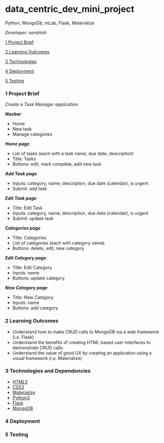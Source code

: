 # data_centric_dev_mini_project
Python, MongoDb, mLab, Flask, Materialize

*Developer: sarahloh*

[1 Project Brief](#1-project-brief)

[2 Learning Outcomes](#2-learning-outcomes)

[3 Technologies](#3-technologies-and-dependencies)

[4 Deployment](#4-deployment)

[5 Testing](#5-testing)

### 1 Project Brief
*Create a Task Manager application*

***Navbar***
- Home
- New task
- Manage categories

***Home page***
- List of tasks (each with a task name, due date, description)
- Title: Tasks
- Buttons: edit, mark complete, add new task

***Add Task page***
- Inputs: category, name, description, due date (calendar), is urgent
- Submit: add task

***Edit Task page***
- Title: Edit Task
- Inputs: category, name, description, due date (calendar), is urgent
- Submit: update task

***Categories page***
- Title: Categories
- List of categories (each with category name)
- Buttons: delete, edit, new category

***Edit Category page***
- Title: Edit Category
- Inputs: name
- Buttons: update category

***New Category page***
- Title: New Category
- Inputs: name
- Buttons: add category


### 2 Learning Outcomes

- Understand how to make CRUD calls to MongoDB via a web framework (i.e. Flask)
- Understand the benefits of creating HTML based user interfaces to demonstrate CRUD calls
- Understand the value of good UX by creating an application using a visual framework (i.e. Materialize)



### 3 Technologies and Dependencies

- [HTML5](https://developer.mozilla.org/en-US/docs/Web/Guide/HTML/HTML5)
- [CSS3](https://developer.mozilla.org/en-US/docs/Web/CSS/CSS3)
- [Materialize](https://materializecss.com)
- [Python3](https://www.python.org)
- [Flask](http://flask.pocoo.org)
- [MongoDB](https://www.mongodb.com)


### 4 Deployment


### 5 Testing
